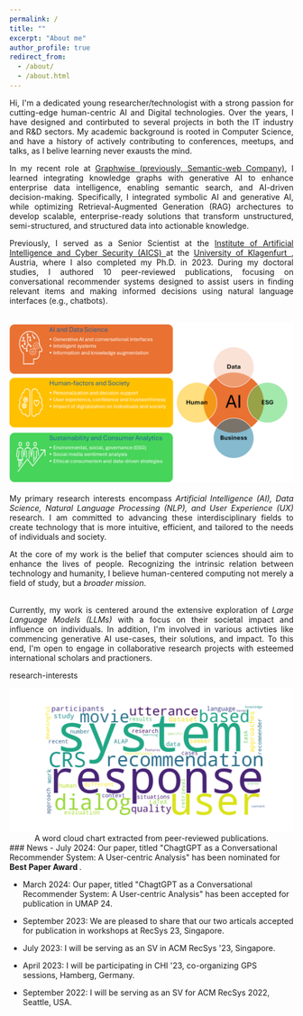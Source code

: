 ```yaml
---
permalink: /
title: ""
excerpt: "About me"
author_profile: true
redirect_from: 
  - /about/
  - /about.html
---
```


<div style="text-align: justify"> 
Hi, I'm a dedicated young researcher/technologist with a strong passion for cutting-edge human-centric AI and Digital technologies. 
Over the years, I have designed and contirbuted to several projects in both the IT industry and R&D sectors.
My academic background is rooted in Computer Science, and have a history of actively contributing to conferences, meetups, and talks, as I belive learning never exausts the mind. <br>

In my recent role at <a href="https://graphwise.ai/"> Graphwise (previously, Semantic-web Company)</a>, 
I learned integrating knowledge graphs with generative AI to enhance enterprise data intelligence, 
enabling semantic search, and AI-driven decision-making. Specifically, I integrated symbolic AI and generative AI, while optimizing Retrieval-Augmented Generation (RAG) 
archectures to develop scalable, enterprise-ready solutions that transform unstructured, semi-structured, and structured data into actionable knowledge. <br>


Previously, I served as a Senior Scientist at the <a href="https://www.aau.at/en/aics/"> Institute of Artificial Intelligence 
and Cyber Security (AICS) </a>
at the <a href="https://www.aau.at/en/"> University of Klagenfurt </a>, Austria, where I also completed my Ph.D. in 2023. During my doctoral studies, 
I authored 10 peer-reviewed publications, focusing on conversational recommender systems designed to assist users 
in finding relevant items and making informed decisions using natural language interfaces (e.g., chatbots). <br> <br>


<div style="text-align: center;">
         <img src="./images/research-interests.png" alt="">
</div>
 <br>
My primary research interests encompass <i>Artificial Intelligence (AI), Data Science, Natural Language Processing (NLP), 
and User Experience (UX)</i> research. I am committed to advancing these interdisciplinary fields 
to create technology that is more intuitive, efficient, and tailored to the needs of individuals and society. <br>


At the core of my work is the belief that computer sciences should aim to enhance the lives of people. 
Recognizing the intrinsic relation between technology and humanity, I believe human-centered computing not merely 
a field of study, but a <i>broader mission</i>. <br> <br>


Currently, my work is centered around the extensive exploration of <i>Large Language Models (LLMs)</i> 
with a focus on their societal impact and influence on individuals.  In addition, I'm involved in various activties like commencing generative AI use-cases, their solutions, and impact.
To this end, I'm open to engage in collaborative research projects with 
esteemed international scholars and practioners.

research-interests

</div>

<div style="text-align: center;">
         <img src="./images/cloud-1.png" alt="word cloud chart extracted from peer-reviewed publications.">
		 <label> A word cloud chart extracted from peer-reviewed publications.</label>
</div>
### News
- July 2024: Our paper, titled "ChagtGPT as a Conversational Recommender System: A User-centric Analysis" has been nominated for <b>Best Paper Award </b>.

- March 2024: Our paper, titled "ChagtGPT as a Conversational Recommender System: A User-centric Analysis" has been accepted for publication in UMAP 24.

- September 2023: We are pleased to share that our two articals accepted for publication in workshops at RecSys 23, Singapore.

- July 2023: I will be serving as an SV in ACM RecSys '23, Singapore.

- April 2023: I will be participating in CHI '23, co-organizing GPS sessions, Hamberg, Germany.

- September 2022: I will be serving as an SV for ACM RecSys 2022, Seattle, USA.


